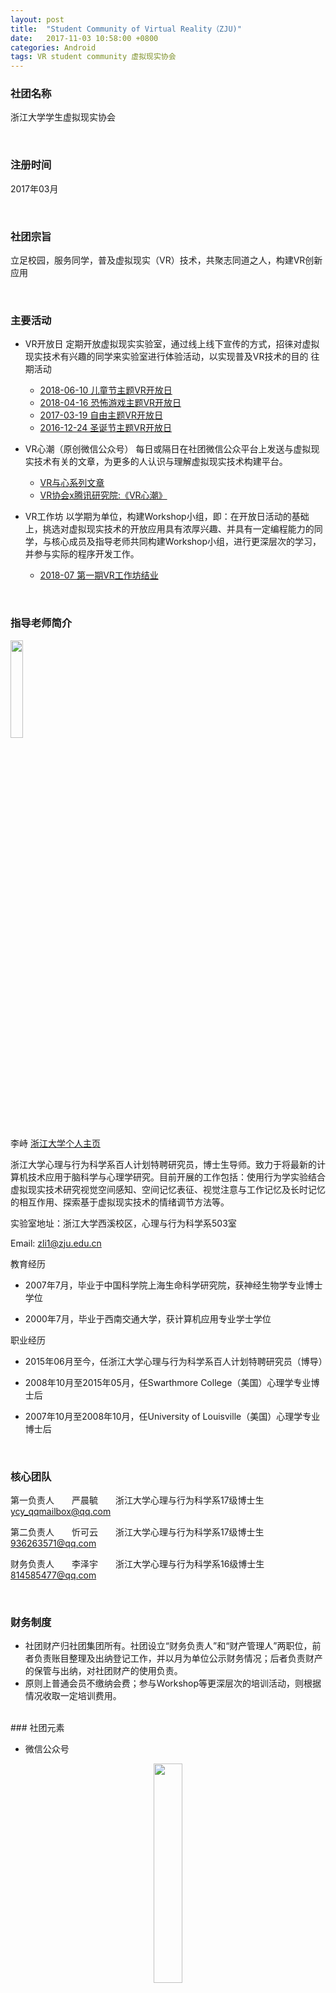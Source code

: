```yaml
---
layout: post
title:  "Student Community of Virtual Reality（ZJU)"
date:   2017-11-03 10:58:00 +0800
categories: Android
tags: VR student community 虚拟现实协会
---
```

### 社团名称

浙江大学学生虚拟现实协会

<br/>

### 注册时间

2017年03月

<br/>

### 社团宗旨

立足校园，服务同学，普及虚拟现实（VR）技术，共聚志同道之人，构建VR创新应用

<br/>

### 主要活动

* VR开放日
      定期开放虚拟现实实验室，通过线上线下宣传的方式，招徕对虚拟现实技术有兴趣的同学来实验室进行体验活动，以实现普及VR技术的目的
 往期活动
  * [2018-06-10 儿童节主题VR开放日](https://mp.weixin.qq.com/s/Q6__4yxo64t4bcnvG-Pzlw)
  * [2018-04-16 恐怖游戏主题VR开放日](https://mp.weixin.qq.com/s/2WlbHkS1x7v5JWeLTDMn0A)
  * [2017-03-19 自由主题VR开放日](https://mp.weixin.qq.com/s/cmL0hfRCmV_q_yvsEuvPiw)
  * [2016-12-24 圣诞节主题VR开放日](https://mp.weixin.qq.com/s/sNehe2V-hUnQY36Ld0FQ6g)
 
* VR心潮（原创微信公众号）
      每日或隔日在社团微信公众平台上发送与虚拟现实技术有关的文章，为更多的人认识与理解虚拟现实技术构建平台。
  * [VR与心系列文章](https://mp.weixin.qq.com/s/3eexrtjWvGimeK4sAKUnLg)
  * [VR协会x腾讯研究院:《VR心潮》](https://mp.weixin.qq.com/s/jTsG9GrCE9Gex5L8J6z-ng)
 
* VR工作坊
      以学期为单位，构建Workshop小组，即：在开放日活动的基础上，挑选对虚拟现实技术的开放应用具有浓厚兴趣、并具有一定编程能力的同学，与核心成员及指导老师共同构建Workshop小组，进行更深层次的学习，并参与实际的程序开发工作。
  * [2018-07 第一期VR工作坊结业](https://mp.weixin.qq.com/s/3Rc3U3oGfBDVMu0JY1sOfg)

<br/>

### 指导老师简介
<img src="{{ site.url }}/assets/2017-03-10-Student-Community-of-Virtual-Reality--ZJU/Photo-of-Prof-Li.jpg" width="20%"/>


李峙 [浙江大学个人主页](https://person.zju.edu.cn/zhi)

浙江大学心理与行为科学系百人计划特聘研究员，博士生导师。致力于将最新的计算机技术应用于脑科学与心理学研究。目前开展的工作包括：使用行为学实验结合虚拟现实技术研究视觉空间感知、空间记忆表征、视觉注意与工作记忆及长时记忆的相互作用、探索基于虚拟现实技术的情绪调节方法等。

实验室地址：浙江大学西溪校区，心理与行为科学系503室

Email: <zli1@zju.edu.cn>

教育经历

* 2007年7月，毕业于中国科学院上海生命科学研究院，获神经生物学专业博士学位

* 2000年7月，毕业于西南交通大学，获计算机应用专业学士学位

 
职业经历

* 2015年06月至今，任浙江大学心理与行为科学系百人计划特聘研究员（博导）

* 2008年10月至2015年05月，任Swarthmore College（美国）心理学专业博士后

* 2007年10月至2008年10月，任University of Louisville（美国）心理学专业博士后

<br/>

### 核心团队

第一负责人&emsp;&emsp;严晨毓&emsp;&emsp;浙江大学心理与行为科学系17级博士生&emsp;&emsp;<ycy_qqmailbox@qq.com>

第二负责人&emsp;&emsp;忻可云&emsp;&emsp;浙江大学心理与行为科学系17级博士生&emsp;&emsp;<936263571@qq.com>

财务负责人&emsp;&emsp;李泽宇&emsp;&emsp;浙江大学心理与行为科学系16级博士生&emsp;&emsp;<814585477@qq.com>


<br/>

### 财务制度

* 社团财产归社团集团所有。社团设立“财务负责人”和“财产管理人”两职位，前者负责账目整理及出纳登记工作，并以月为单位公示财务情况；后者负责财产的保管与出纳，对社团财产的使用负责。
* 原则上普通会员不缴纳会费；参与Workshop等更深层次的培训活动，则根据情况收取一定培训费用。

<br/>
### 社团元素


* 微信公众号

<div align="center">
<img src="{{ site.url }}/assets/2017-03-10-Student-Community-of-Virtual-Reality--ZJU/Unicode-of-Wechat-Official-Accounts.jpg" width="30%" />
</div>
<br/>

* 会衫

<div align="center">
<img src="{{ site.url }}/assets/2017-03-10-Student-Community-of-Virtual-Reality--ZJU/Uniform.jpg" width="100%" />
</div>
<br/>

* 开放日海报

<div align="center">
<img src="{{ site.url }}/assets/2017-03-10-Student-Community-of-Virtual-Reality--ZJU/Poster-of-Open-Day-01.jpg" width="50%" />
<img src="{{ site.url }}/assets/2017-03-10-Student-Community-of-Virtual-Reality--ZJU/Poster-of-Open-Day-02.jpg" width="50%" />
</div>
<br/>


* 纳新海报

<div align="center">
 <img src="{{ site.url }}/assets/2017-03-10-Student-Community-of-Virtual-Reality--ZJU/Poster-of-Recruitment-01.jpg" width="50%" />
 <img src="{{ site.url }}/assets/2017-03-10-Student-Community-of-Virtual-Reality--ZJU/Poster-of-Recruitment-02.jpg" width="50%" />
 <img src="{{ site.url }}/assets/2017-03-10-Student-Community-of-Virtual-Reality--ZJU/Poster-of-Recruitment-03.jpg" width="50%" />
 <img src="{{ site.url }}/assets/2017-03-10-Student-Community-of-Virtual-Reality--ZJU/Poster-of-Recruitment-04.jpg" width="50%" />
</div>
<br/>

